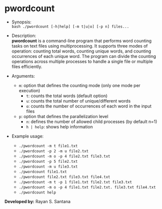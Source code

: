 # pwordcount

- Synopsis:<br>
	`bash ./pwordcount [-h|help] [-m t|u|o] [-p n] files...`

- Description:<br>
<strong>pwordcount</strong> is a command-line program that performs word counting tasks on text files using multiprocessing. 
It supports three modes of operation: counting total words, counting unique words, and counting occurrences of each unique word. The program can divide 
the counting operations across multiple processes to handle a single file or multiple files efficiently.
 
- Arguments:
  - `m`: option that defines the counting mode (only one mode per execution)
    - `t`: counts the total words (default option)
    - `u`: counts the total number of unique/different words
    - `o`: counts the number of occurrences of each word in the input files<br>
  - `p`: option that defines the parallelization level
    - `n`: defines the number of allowed child processes (by default n=1)  
	- `h | help`: shows help information

- Example usage:
  - `./pwordcount -m t file1.txt`
  - `./pwordcount -p 2 -m u file2.txt`
  - `./pwordcount -m o -p 4 file2.txt file3.txt`
  - `./pwordcount -p 5 file2.txt`
  - `./pwordcount -m u file3.txt`
  - `./pwordcount file1.txt`
  - `./pwordcount file2.txt file3.txt file4.txt`
  - `./pwordcount -m t -p 1 file1.txt file2.txt file3.txt`
  - `./pwordcount -m o -p 4 file1.txt file2.txt. file3.txt file4.txt`
  - `./pwordcount help`

<strong>Developed by:</strong>
Rayan S. Santana

